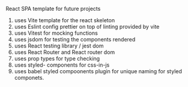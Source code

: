 React SPA template for future projects

1. uses Vite template for the react skeleton
2. uses Eslint config prettier on top of linting provided by vite
3. uses Vitest for mocking functions
4. uses jsdom for testing the components rendered
5. uses React testing library / jest dom
6. uses React Router and React router dom
7. uses prop types for type checking
8. uses styled- components for css-in-js
9. uses babel styled compoonents plugin for unique naming for styled componets.
